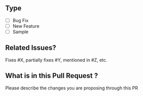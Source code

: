 ## Type ##
- [ ] Bug Fix
- [ ] New Feature
- [ ] Sample

## Related Issues? ##
Fixes #X, partially fixes #Y, mentioned in #Z, etc.

## What is in this Pull Request ? ##
Please describe the changes you are proposing through this PR
